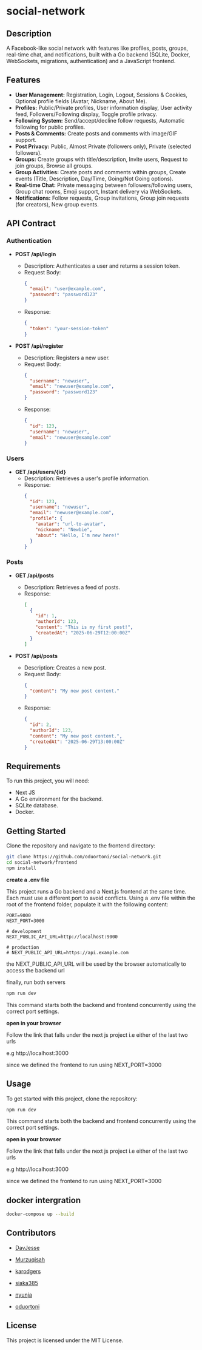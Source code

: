# social-network

## Description
A Facebook-like social network with features like profiles, posts, groups, real-time chat, and notifications, built with a Go backend (SQLite, Docker, WebSockets, migrations, authentication) and a JavaScript frontend.

## Features
* **User Management:** Registration, Login, Logout, Sessions & Cookies, Optional profile fields (Avatar, Nickname, About Me).
* **Profiles:** Public/Private profiles, User information display, User activity feed, Followers/Following display, Toggle profile privacy.
* **Following System:** Send/accept/decline follow requests, Automatic following for public profiles.
* **Posts & Comments:** Create posts and comments with image/GIF support.
* **Post Privacy:** Public, Almost Private (followers only), Private (selected followers).
* **Groups:** Create groups with title/description, Invite users, Request to join groups, Browse all groups.
* **Group Activities:** Create posts and comments within groups, Create events (Title, Description, Day/Time, Going/Not Going options).
* **Real-time Chat:** Private messaging between followers/following users, Group chat rooms, Emoji support, Instant delivery via WebSockets.
* **Notifications:** Follow requests, Group invitations, Group join requests (for creators), New group events.

## API Contract

### Authentication

*   **POST /api/login**
    *   Description: Authenticates a user and returns a session token.
    *   Request Body:
        ```json
        {
          "email": "user@example.com",
          "password": "password123"
        }
        ```
    *   Response:
        ```json
        {
          "token": "your-session-token"
        }
        ```

*   **POST /api/register**
    *   Description: Registers a new user.
    *   Request Body:
        ```json
        {
          "username": "newuser",
          "email": "newuser@example.com",
          "password": "password123"
        }
        ```
    *   Response:
        ```json
        {
          "id": 123,
          "username": "newuser",
          "email": "newuser@example.com"
        }
        ```

### Users

*   **GET /api/users/{id}**
    *   Description: Retrieves a user's profile information.
    *   Response:
        ```json
        {
          "id": 123,
          "username": "newuser",
          "email": "newuser@example.com",
          "profile": {
            "avatar": "url-to-avatar",
            "nickname": "Newbie",
            "about": "Hello, I'm new here!"
          }
        }
        ```

### Posts

*   **GET /api/posts**
    *   Description: Retrieves a feed of posts.
    *   Response:
        ```json
        [
          {
            "id": 1,
            "authorId": 123,
            "content": "This is my first post!",
            "createdAt": "2025-06-29T12:00:00Z"
          }
        ]
        ```

*   **POST /api/posts**
    *   Description: Creates a new post.
    *   Request Body:
        ```json
        {
          "content": "My new post content."
        }
        ```
    *   Response:
        ```json
        {
          "id": 2,
          "authorId": 123,
          "content": "My new post content.",
          "createdAt": "2025-06-29T13:00:00Z"
        }
        ```

## Requirements
To run this project, you will need:
* Next JS
* A Go environment for the backend.
* SQLite database.
* Docker.

## Getting Started

Clone the repository and navigate to the frontend directory:

```bash
git clone https://github.com/oduortoni/social-network.git
cd social-network/frontend
npm install
```

**create a .env file**

This project runs a Go backend and a Next.js frontend at the same time. Each must use a different port to avoid conflicts. Using a .env file within the root of the frontend folder, populate it with the following content:

```env
PORT=9000
NEXT_PORT=3000

# development
NEXT_PUBLIC_API_URL=http://localhost:9000

# production
# NEXT_PUBLIC_API_URL=https://api.example.com
```

the NEXT_PUBLIC_API_URL will be used by the browser automatically to access the backend url

finally, run both servers

```bash
npm run dev
```

This command starts both the backend and frontend concurrently using the correct port settings.

**open in your browser**

Follow the link that falls under the next js project i.e either of the last two urls

e.g  http://localhost:3000

since we defined the frontend to run using NEXT_PORT=3000

## Usage
To get started with this project, clone the repository:
```bash
npm run dev
```

This command starts both the backend and frontend concurrently using the correct port settings.

**open in your browser**

Follow the link that falls under the next js project i.e either of the last two urls

e.g  http://localhost:3000

since we defined the frontend to run using NEXT_PORT=3000

## docker intergration

```bash
docker-compose up --build
```

## Contributors

* [DavJesse](https://github.com/DavJesse)

* [Murzuqisah](https://github.com/Murzuqisah)

* [karodgers](https://github.com/karodgers)

* [siaka385](https://github.com/siaka385)

* [nyunja](https://github.com/nyunja)

* [oduortoni](https://github.com/oduortoni)

## License

This project is licensed under the MIT License.